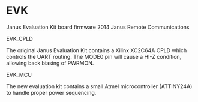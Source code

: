 EVK
===

Janus Evaluation Kit board firmware
2014 Janus Remote Communications

EVK_CPLD

The original Janus Evaluation Kit contains a Xilinx XC2C64A CPLD which controls the UART routing.
The MODE0 pin will cause a HI-Z condition, allowing back biasing of PWRMON.

EVK_MCU

The new evaluation kit contains a small Atmel microcontroller (ATTINY24A) to handle proper power sequencing. 



